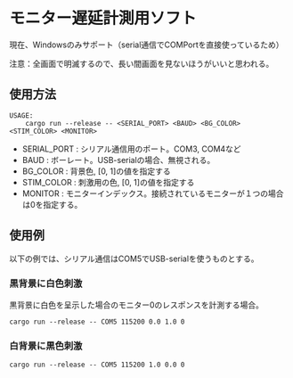 # モニター遅延計測用ソフト

現在、Windowsのみサポート（serial通信でCOMPortを直接使っているため）

注意：全画面で明滅するので、長い間画面を見ないほうがいいと思われる。

## 使用方法

```
USAGE:
    cargo run --release -- <SERIAL_PORT> <BAUD> <BG_COLOR> <STIM_COLOR> <MONITOR>
```

* SERIAL_PORT : シリアル通信用のポート。COM3, COM4など
* BAUD : ボーレート。USB-serialの場合、無視される。
* BG_COLOR : 背景色, [0, 1]の値を指定する
* STIM_COLOR : 刺激用の色, [0, 1]の値を指定する
* MONITOR : モニターインデックス。接続されているモニターが１つの場合は0を指定する。


## 使用例
以下の例では、シリアル通信はCOM5でUSB-serialを使うものとする。

### 黒背景に白色刺激
黒背景に白色を呈示した場合のモニター0のレスポンスを計測する場合。

```
cargo run --release -- COM5 115200 0.0 1.0 0
```
### 白背景に黒色刺激
```
cargo run --release -- COM5 115200 1.0 0.0 0
```